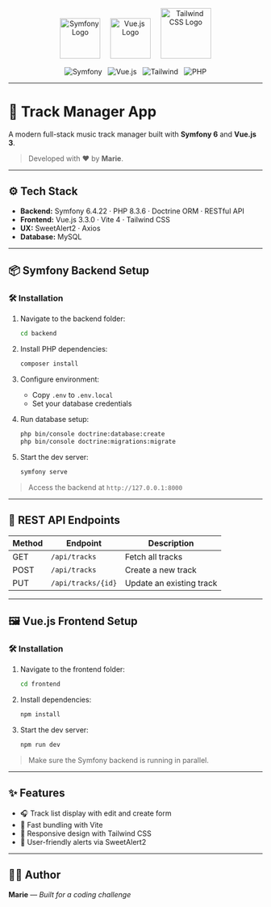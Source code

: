 <p align="center">
  <img src="https://symfony.com/logos/symfony_black_03.png" width="80" alt="Symfony Logo" />
  &nbsp;&nbsp;&nbsp;
  <img src="https://vuejs.org/images/logo.png" width="80" alt="Vue.js Logo" />
  &nbsp;&nbsp;&nbsp;
  <img src="https://upload.wikimedia.org/wikipedia/commons/d/d5/Tailwind_CSS_Logo.svg" width="100" alt="Tailwind CSS Logo" />
</p>
<p align="center">
  <img src="https://img.shields.io/badge/Symfony-6.4.22-brightgreen" alt="Symfony" />
  &nbsp;
  <img src="https://img.shields.io/badge/Vue.js-3.3.0-important" alt="Vue.js" />
  &nbsp;
  <img src="https://img.shields.io/badge/Tailwind-3-blueviolet" alt="Tailwind" />
  &nbsp;
  <img src="https://img.shields.io/badge/PHP-8-informational" alt="PHP" />
</p>

---

# 🎵 Track Manager App

A modern full-stack music track manager built with **Symfony 6** and **Vue.js 3**.

> Developed with ❤️ by **Marie**.

---

## ⚙️ Tech Stack

- **Backend:** Symfony 6.4.22 · PHP 8.3.6 · Doctrine ORM · RESTful API
- **Frontend:** Vue.js 3.3.0 · Vite 4 · Tailwind CSS
- **UX:** SweetAlert2 · Axios
- **Database:** MySQL

---

## 📦 Symfony Backend Setup

### 🛠 Installation

1. Navigate to the backend folder:

   ```bash
   cd backend
   ```

2. Install PHP dependencies:

   ```bash
   composer install
   ```

3. Configure environment:

   - Copy `.env` to `.env.local`
   - Set your database credentials

4. Run database setup:

   ```bash
   php bin/console doctrine:database:create
   php bin/console doctrine:migrations:migrate
   ```

5. Start the dev server:

   ```bash
   symfony serve
   ```

> Access the backend at `http://127.0.0.1:8000`

---

## 🔌 REST API Endpoints

| Method | Endpoint           | Description              |
| ------ | ------------------ | ------------------------ |
| GET    | `/api/tracks`      | Fetch all tracks         |
| POST   | `/api/tracks`      | Create a new track       |
| PUT    | `/api/tracks/{id}` | Update an existing track |

---

## 🖼️ Vue.js Frontend Setup

### 🛠 Installation

1. Navigate to the frontend folder:

   ```bash
   cd frontend
   ```

2. Install dependencies:

   ```bash
   npm install
   ```

3. Start the dev server:

   ```bash
   npm run dev
   ```

> Make sure the Symfony backend is running in parallel.

---

## ✨ Features

- 🎧 Track list display with edit and create form
- 🚀 Fast bundling with Vite
- 🎨 Responsive design with Tailwind CSS
- 🔔 User-friendly alerts via SweetAlert2

---

## 🧑‍💻 Author

**Marie** — _Built for a coding challenge_
